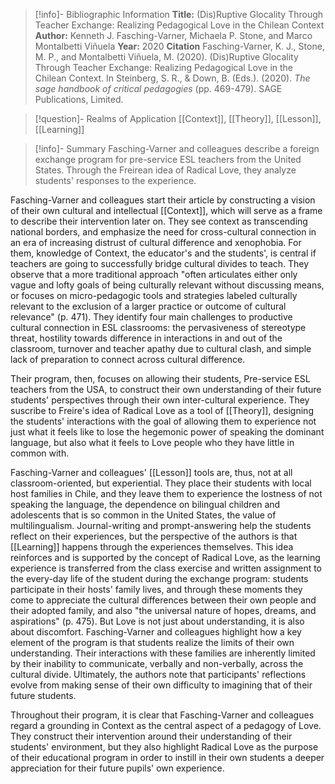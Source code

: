 >[!info]- Bibliographic Information
>**Title:** (Dis)Ruptive Glocality Through Teacher Exchange: Realizing Pedagogical Love in the Chilean Context
>**Author:** Kenneth J. Fasching-Varner, Michaela P. Stone, and Marco Montalbetti Viñuela
>**Year:** 2020
>**Citation**
>Fasching-Varner, K. J., Stone, M. P., and Montalbetti Viñuela, M. (2020). (Dis)Ruptive Glocality Through Teacher Exchange: Realizing Pedagogical Love in the Chilean Context. In Steinberg, S. R., & Down, B. (Eds.). (2020). _The sage handbook of critical pedagogies_ (pp. 469-479). SAGE Publications, Limited.

>[!question]- Realms of Application
>[[Context]], [[Theory]], [[Lesson]], [[Learning]]

>[!info]- Summary
>Fasching-Varner and colleagues describe a foreign exchange program for pre-service ESL teachers from the United States. Through the Freirean idea of Radical Love, they analyze students' responses to the experience.

Fasching-Varner and colleagues start their article by constructing a vision of their own cultural and intellectual [[Context]], which will serve as a frame to describe their intervention later on. They see context as transcending national borders, and emphasize the need for cross-cultural connection in an era of increasing distrust of cultural difference and xenophobia. For them, knowledge of Context, the educator's and the students', is central if teachers are going to successfully bridge cultural divides to teach. They observe that a more traditional approach "often articulates either only vague and lofty goals of being culturally relevant without discussing means, or focuses on micro-pedagogic tools and strategies labeled culturally relevant to the exclusion of a larger practice or outcome of cultural relevance" (p. 471). They identify four main challenges to productive cultural connection in ESL classrooms: the pervasiveness of stereotype threat, hostility towards difference in interactions in and out of the classroom, turnover and teacher apathy due to cultural clash, and simple lack of preparation to connect across cultural difference.

Their program, then, focuses on allowing their students, Pre-service ESL teachers from the USA, to construct their own understanding of their future students' perspectives through their own inter-cultural  experience. They suscribe to Freire's idea of Radical Love as a tool of [[Theory]], designing the students' interactions with the goal of allowing them to experience not just what it feels like to lose the hegemonic power of speaking the dominant language, but also what it feels to Love people who they have little in common with.

Fasching-Varner and colleagues' [[Lesson]] tools are, thus, not at all classroom-oriented, but experiential. They place their students with local host families in Chile, and they leave them to experience the lostness of not speaking the language, the dependence on bilingual children and adolescents that is so common in the United States, the value of multilingualism. Journal-writing and prompt-answering help the students reflect on their experiences, but the perspective of the authors is that [[Learning]] happens through the experiences themselves. This idea reinforces and is supported by the concept of Radical Love, as the learning experience is transferred from the class exercise and written assignment to the every-day life of the student during the exchange program: students participate in their hosts' family lives, and through these moments they come to appreciate the cultural differences between their own people and their adopted family, and also "the universal nature of hopes, dreams, and aspirations" (p. 475). But Love is not just about understanding, it is also about discomfort. Fasching-Varner and colleagues highlight how a key element of the program is that students realize the limits of their own understanding. Their interactions with these families are inherently limited by their inability to communicate, verbally and non-verbally, across the cultural divide. Ultimately, the authors note that participants' reflections evolve from making sense of their own difficulty to imagining that of their future students.

Throughout their program, it is clear that Fasching-Varner and colleagues regard a grounding in Context as the central aspect of a pedagogy of Love. They construct their intervention around their understanding of their students' environment, but they also highlight Radical Love as the purpose of their educational program in order to instill in their own students a deeper appreciation for their future pupils' own experience.
